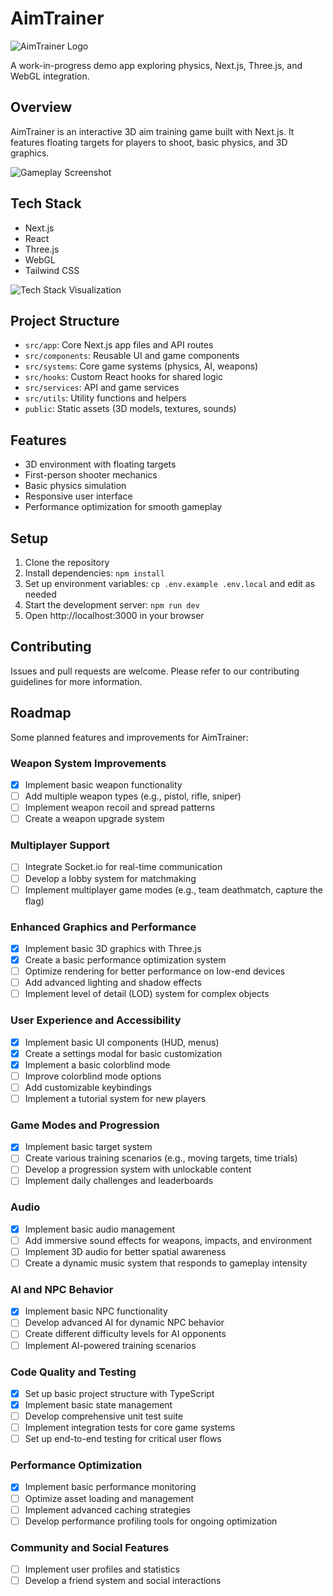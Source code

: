 # AimTrainer

![AimTrainer Logo](https://github.com/user-attachments/assets/56f25c82-5f7c-4374-9557-e8854b914985)

A work-in-progress demo app exploring physics, Next.js, Three.js, and WebGL integration.

## Overview

AimTrainer is an interactive 3D aim training game built with Next.js. 
It features floating targets for players to shoot, basic physics, and 3D graphics.

![Gameplay Screenshot](https://github.com/user-attachments/assets/e3352ef0-29e2-4836-ab39-86f5f6df3470)

## Tech Stack

- Next.js
- React
- Three.js
- WebGL
- Tailwind CSS

![Tech Stack Visualization](https://github.com/user-attachments/assets/98141c75-1b32-4068-b5a8-7b70f4465d60)

## Project Structure

- `src/app`: Core Next.js app files and API routes
- `src/components`: Reusable UI and game components
- `src/systems`: Core game systems (physics, AI, weapons)
- `src/hooks`: Custom React hooks for shared logic
- `src/services`: API and game services
- `src/utils`: Utility functions and helpers
- `public`: Static assets (3D models, textures, sounds)

## Features

- 3D environment with floating targets
- First-person shooter mechanics
- Basic physics simulation
- Responsive user interface
- Performance optimization for smooth gameplay

## Setup

1. Clone the repository
2. Install dependencies: `npm install`
3. Set up environment variables: `cp .env.example .env.local` and edit as needed
4. Start the development server: `npm run dev`
5. Open http://localhost:3000 in your browser

## Contributing

Issues and pull requests are welcome. Please refer to our contributing guidelines for more information.

## Roadmap

Some planned features and improvements for AimTrainer:

### Weapon System Improvements
- [x] Implement basic weapon functionality
- [ ] Add multiple weapon types (e.g., pistol, rifle, sniper)
- [ ] Implement weapon recoil and spread patterns
- [ ] Create a weapon upgrade system

### Multiplayer Support
- [ ] Integrate Socket.io for real-time communication
- [ ] Develop a lobby system for matchmaking
- [ ] Implement multiplayer game modes (e.g., team deathmatch, capture the flag)

### Enhanced Graphics and Performance
- [x] Implement basic 3D graphics with Three.js
- [x] Create a basic performance optimization system
- [ ] Optimize rendering for better performance on low-end devices
- [ ] Add advanced lighting and shadow effects
- [ ] Implement level of detail (LOD) system for complex objects

### User Experience and Accessibility
- [x] Implement basic UI components (HUD, menus)
- [x] Create a settings modal for basic customization
- [x] Implement a basic colorblind mode
- [ ] Improve colorblind mode options
- [ ] Add customizable keybindings
- [ ] Implement a tutorial system for new players

### Game Modes and Progression
- [x] Implement basic target system
- [ ] Create various training scenarios (e.g., moving targets, time trials)
- [ ] Develop a progression system with unlockable content
- [ ] Implement daily challenges and leaderboards

### Audio
- [x] Implement basic audio management
- [ ] Add immersive sound effects for weapons, impacts, and environment
- [ ] Implement 3D audio for better spatial awareness
- [ ] Create a dynamic music system that responds to gameplay intensity

### AI and NPC Behavior
- [x] Implement basic NPC functionality
- [ ] Develop advanced AI for dynamic NPC behavior
- [ ] Create different difficulty levels for AI opponents
- [ ] Implement AI-powered training scenarios

### Code Quality and Testing
- [x] Set up basic project structure with TypeScript
- [x] Implement basic state management
- [ ] Develop comprehensive unit test suite
- [ ] Implement integration tests for core game systems
- [ ] Set up end-to-end testing for critical user flows

### Performance Optimization
- [x] Implement basic performance monitoring
- [ ] Optimize asset loading and management
- [ ] Implement advanced caching strategies
- [ ] Develop performance profiling tools for ongoing optimization

### Community and Social Features
- [ ] Implement user profiles and statistics
- [ ] Develop a friend system and social interactions
